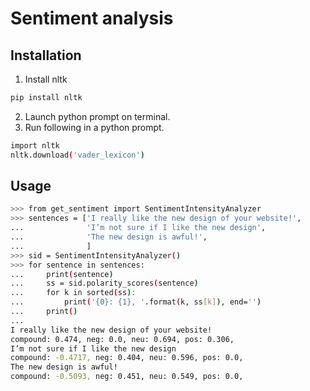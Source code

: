 # Sentiment analysis
## Installation
1. Install nltk
```bash
pip install nltk
```
2. Launch python prompt on terminal.
3. Run following in a python prompt.
```bash
import nltk
nltk.download('vader_lexicon')
```

## Usage
```bash
>>> from get_sentiment import SentimentIntensityAnalyzer
>>> sentences = ['I really like the new design of your website!',
...              'I’m not sure if I like the new design',
...              'The new design is awful!',
...              ]
>>> sid = SentimentIntensityAnalyzer()
>>> for sentence in sentences:
...     print(sentence)
...     ss = sid.polarity_scores(sentence)
...     for k in sorted(ss):
...         print('{0}: {1}, '.format(k, ss[k]), end='')
...     print()
...
I really like the new design of your website!
compound: 0.474, neg: 0.0, neu: 0.694, pos: 0.306,
I’m not sure if I like the new design
compound: -0.4717, neg: 0.404, neu: 0.596, pos: 0.0,
The new design is awful!
compound: -0.5093, neg: 0.451, neu: 0.549, pos: 0.0,
```
